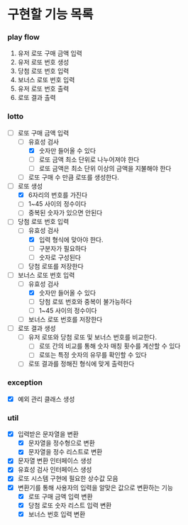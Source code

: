 # 구현할 기능 목록

### play flow
1. 유저 로또 구매 금액 입력
2. 유저 로또 번호 생성
3. 당첨 로또 번호 입력
4. 보너스 로또 번호 입력
5. 유저 로또 번호 출력
6. 로또 결과 출력

### lotto
- [ ] 로또 구매 금액 입력
    - [ ] 유효성 검사
        - [x] 숫자만 들어올 수 있다
        - [ ] 로또 금액 최소 단위로 나누어져야 한다
        - [ ] 로또 금액은 최소 단위 이상의 금액을 지불해야 한다
    - [ ] 로또 구매 수 만큼 로또를 생성한다.
- [ ] 로또 생성
    - [x] 6자리의 번호를 가진다
    - [ ] 1~45 사이의 정수이다
    - [ ] 중복된 숫자가 있으면 안된다
- [ ] 당첨 로또 번호 입력
    - [ ] 유효성 검사
        - [x] 입력 형식에 맞아야 한다.
        - [ ] 구분자가 필요하다
        - [ ] 숫자로 구성된다
    - [ ] 당첨 로또를 저장한다
- [ ] 보너스 로또 번호 입력
    - [ ] 유효성 검사
      - [x] 숫자만 들어올 수 있다
      - [ ] 당첨 로또 번호와 중복이 불가능하다
      - [ ] 1~45 사이의 정수이다
    - [ ] 보너스 로또 번호를 저장한다
- [ ] 로또 결과 생성
    - [ ] 유저 로또와 당첨 로또 및 보너스 번호를 비교한다.
        - [ ] 로또 간의 비교를 통해 숫자 매칭 횟수를 계산할 수 있다
        - [ ] 로또는 특정 숫자의 유무를 확인할 수 있다
    - [ ] 로또 결과를 정해진 형식에 맞게 출력한다

### exception
- [x] 예외 관리 클래스 생성

### util
- [x] 입력받은 문자열을 변환
    - [x] 문자열을 정수형으로 변환
    - [x] 문자열을 정수 리스트로 변환
- [x] 문자열 변환 인터페이스 생성
- [x] 유효성 검사 인터페이스 생성
- [x] 로또 시스템 구현에 필요한 상수값 모음
- [x] 변환기를 통해 사용자의 입력을 알맞은 값으로 변환하는 기능
  - [x] 로또 구매 금액 입력 변환
  - [x] 당첨 로또 숫자 리스트 입력 변환
  - [x] 보너스 번호 입력 변환